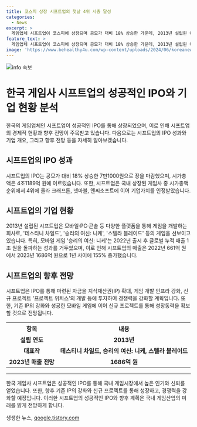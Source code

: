 ```yaml
---
title: 코스피 상장 시프트업의 첫날 4위 시총 달성
categories:
  - News
excerpt: >
  게임업체 시프트업이 코스피에 상장되며 공모가 대비 18% 상승한 가운데, 2013년 설립된 이 회사는 모바일·PC·콘솔 등 다양한 플랫폼을 통해 게임을 개발하고 있습니다. 특히 최근 출시한 모바일 게임 승리의 여신: 니케의 흥행으로 매출은 155% 증가하며, 공모 자금을 IP 확대와 게임 개발 인프라 강화 등에 투자해 경쟁력을 높일 계획입니다. 프로젝트 위치스를 비롯한 신규 프로젝트 개발에도 힘을 쏟고 있습니다.
feature_text: >
  게임업체 시프트업이 코스피에 상장되며 공모가 대비 18% 상승한 가운데, 2013년 설립된 이 회사는 모바일·PC·콘솔 등 다양한 플랫폼을 통해 게임을 개발하고 있습니다. 특히 최근 출시한 모바일 게임 승리의 여신: 니케의 흥행으로 매출은 155% 증가하며, 공모 자금을 IP 확대와 게임 개발 인프라 강화 등에 투자해 경쟁력을 높일 계획입니다. 프로젝트 위치스를 비롯한 신규 프로젝트 개발에도 힘을 쏟고 있습니다.
image: 'https://www.behealthy4u.com/wp-content/uploads/2024/06/koreanews.jpg'
---
```


<p><img src="https://www.behealthy4u.com/wp-content/uploads/2024/06/koreanews.jpg" alt="info 속보" /></p>

<h1>한국 게임사 시프트업의 성공적인 IPO와 기업 현황 분석</h1>

<p data-ke-size="size16">한국의 게임업체인 시프트업이 성공적인 IPO를 통해 상장되었으며, 이로 인해 시프트업의 경제적 현황과 향후 전망이 주목받고 있습니다. 다음으로는 시프트업의 IPO 성과와 기업 개요, 그리고 향후 전망 등을 자세히 알아보겠습니다.</p>

<h2 data-ke-size="size26">시프트업의 IPO 성과</h2>

<p data-ke-size="size16">시프트업의 IPO는 공모가 대비 18% 상승한 7만1000원으로 장을 마감했으며, 시가총액은 4조1189억 원에 이르렀습니다. 또한, 시프트업은 국내 상장된 게임사 중 시가총액 순위에서 4위에 올라 크래프톤, 넷마블, 엔씨소프트에 이어 기업가치를 인정받았습니다.</p>

<h2 data-ke-size="size26">시프트업의 기업 현황</h2>

<p data-ke-size="size16">2013년 설립된 시프트업은 모바일·PC·콘솔 등 다양한 플랫폼을 통해 게임을 개발하는 회사로, '데스티니 차일드', '승리의 여신: 니케', '스텔라 블레이드' 등의 게임을 선보이고 있습니다. 특히, 모바일 게임 '승리의 여신: 니케'는 2022년 출시 후 글로벌 누적 매출 1조 원을 돌파하는 성과를 거두었으며, 이로 인해 시프트업의 매출은 2022년 661억 원에서 2023년 1686억 원으로 1년 사이에 155% 증가했습니다.</p>

<h2 data-ke-size="size26">시프트업의 향후 전망</h2>

<p data-ke-size="size16">시프트업은 IPO를 통해 마련된 자금을 지식재산권(IP) 확대, 게임 개발 인프라 강화, 신규 프로젝트 '프로젝트 위치스'의 개발 등에 투자하여 경쟁력을 강화할 계획입니다. 또한, 기존 IP의 강화와 성공한 모바일 게임에 이어 신규 프로젝트를 통해 성장동력을 확보할 것으로 전망됩니다.</p>

<table>
    <tr>
        <th>항목</th>
        <th>내용</th>
    </tr>
    <tr>
        <td style="text-align: center; height: 17px;"><b>설립 연도</b></td>
        <td style="text-align: center; height: 17px;"><b>2013년</b></td>
    </tr>
    <tr>
        <td style="text-align: center; height: 17px;"><b>대표작</b></td>
        <td style="text-align: center; height: 17px;"><b>데스티니 차일드, 승리의 여신: 니케, 스텔라 블레이드</b></td>
    </tr>
    <tr>
        <td style="text-align: center; height: 17px;"><b>2023년 매출 전망</b></td>
        <td style="text-align: center; height: 17px;"><b>1686억 원</b></td>
    </tr>
</table>

<hr>

<p data-ke-size="size16">한국 게임사 시프트업은 성공적인 IPO를 통해 국내 게임시장에서 높은 인기와 신뢰를 얻었습니다. 또한, 향후 기존 IP의 강화와 신규 프로젝트를 통해 성장하고, 경쟁력을 강화할 예정입니다. 이러한 시프트업의 성공적인 IPO와 향후 계획은 국내 게임산업의 미래를 밝게 전망하게 합니다.</p>
생생한 뉴스, <a href="https://qoogle.tistory.com" rel="dofollow">qoogle.tistory.com</a>



